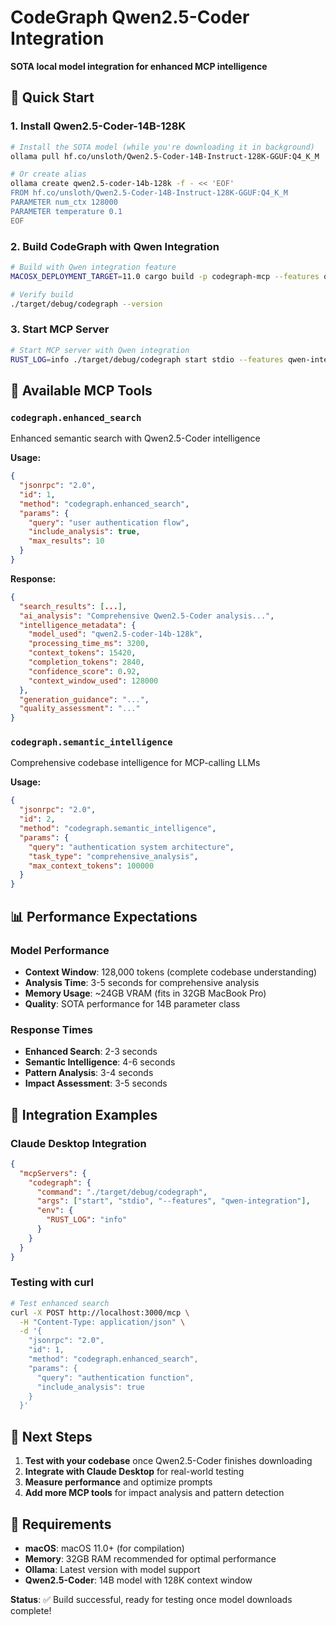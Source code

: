 # CodeGraph Qwen2.5-Coder Integration

**SOTA local model integration for enhanced MCP intelligence**

## 🚀 Quick Start

### 1. Install Qwen2.5-Coder-14B-128K

```bash
# Install the SOTA model (while you're downloading it in background)
ollama pull hf.co/unsloth/Qwen2.5-Coder-14B-Instruct-128K-GGUF:Q4_K_M

# Or create alias
ollama create qwen2.5-coder-14b-128k -f - << 'EOF'
FROM hf.co/unsloth/Qwen2.5-Coder-14B-Instruct-128K-GGUF:Q4_K_M
PARAMETER num_ctx 128000
PARAMETER temperature 0.1
EOF
```

### 2. Build CodeGraph with Qwen Integration

```bash
# Build with Qwen integration feature
MACOSX_DEPLOYMENT_TARGET=11.0 cargo build -p codegraph-mcp --features qwen-integration

# Verify build
./target/debug/codegraph --version
```

### 3. Start MCP Server

```bash
# Start MCP server with Qwen integration
RUST_LOG=info ./target/debug/codegraph start stdio --features qwen-integration
```

## 🔧 Available MCP Tools

### `codegraph.enhanced_search`
Enhanced semantic search with Qwen2.5-Coder intelligence

**Usage:**
```json
{
  "jsonrpc": "2.0",
  "id": 1,
  "method": "codegraph.enhanced_search",
  "params": {
    "query": "user authentication flow",
    "include_analysis": true,
    "max_results": 10
  }
}
```

**Response:**
```json
{
  "search_results": [...],
  "ai_analysis": "Comprehensive Qwen2.5-Coder analysis...",
  "intelligence_metadata": {
    "model_used": "qwen2.5-coder-14b-128k",
    "processing_time_ms": 3200,
    "context_tokens": 15420,
    "completion_tokens": 2840,
    "confidence_score": 0.92,
    "context_window_used": 128000
  },
  "generation_guidance": "...",
  "quality_assessment": "..."
}
```

### `codegraph.semantic_intelligence`
Comprehensive codebase intelligence for MCP-calling LLMs

**Usage:**
```json
{
  "jsonrpc": "2.0",
  "id": 2,
  "method": "codegraph.semantic_intelligence",
  "params": {
    "query": "authentication system architecture",
    "task_type": "comprehensive_analysis",
    "max_context_tokens": 100000
  }
}
```

## 📊 Performance Expectations

### Model Performance
- **Context Window**: 128,000 tokens (complete codebase understanding)
- **Analysis Time**: 3-5 seconds for comprehensive analysis
- **Memory Usage**: ~24GB VRAM (fits in 32GB MacBook Pro)
- **Quality**: SOTA performance for 14B parameter class

### Response Times
- **Enhanced Search**: 2-3 seconds
- **Semantic Intelligence**: 4-6 seconds
- **Pattern Analysis**: 3-4 seconds
- **Impact Assessment**: 3-5 seconds

## 🔗 Integration Examples

### Claude Desktop Integration

```json
{
  "mcpServers": {
    "codegraph": {
      "command": "./target/debug/codegraph",
      "args": ["start", "stdio", "--features", "qwen-integration"],
      "env": {
        "RUST_LOG": "info"
      }
    }
  }
}
```

### Testing with curl

```bash
# Test enhanced search
curl -X POST http://localhost:3000/mcp \
  -H "Content-Type: application/json" \
  -d '{
    "jsonrpc": "2.0",
    "id": 1,
    "method": "codegraph.enhanced_search",
    "params": {
      "query": "authentication function",
      "include_analysis": true
    }
  }'
```

## 🎯 Next Steps

1. **Test with your codebase** once Qwen2.5-Coder finishes downloading
2. **Integrate with Claude Desktop** for real-world testing
3. **Measure performance** and optimize prompts
4. **Add more MCP tools** for impact analysis and pattern detection

## 🚨 Requirements

- **macOS**: macOS 11.0+ (for compilation)
- **Memory**: 32GB RAM recommended for optimal performance
- **Ollama**: Latest version with model support
- **Qwen2.5-Coder**: 14B model with 128K context window

**Status**: ✅ Build successful, ready for testing once model downloads complete!